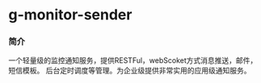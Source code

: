 # g-monitor-sender


### 简介
一个轻量级的监控通知服务，提供RESTFul，webScoket方式消息推送，邮件，短信模板。
后台定时调度等管理。为企业级提供非常实用的应用级通知服务。